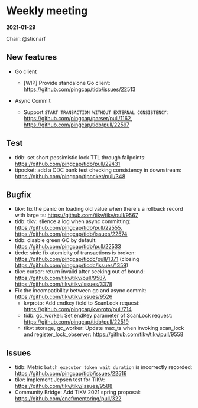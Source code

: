 # Weekly meeting

**2021-01-29**

Chair: @sticnarf

## New features

* Go client
  * [WIP] Provide standalone Go client: https://github.com/pingcap/tidb/issues/22513
  
* Async Commit
  * Support `START TRANSACTION WITHOUT EXTERNAL CONSISTENCY`: https://github.com/pingcap/parser/pull/1162, https://github.com/pingcap/tidb/pull/22597

## Test

* tidb: set short pessimistic lock TTL through failpoints: https://github.com/pingcap/tidb/pull/22431
* tipocket: add a CDC bank test checking consistency in downstream: https://github.com/pingcap/tipocket/pull/348

## Bugfix

* tikv: fix the panic on loading old value when there's a rollback record with large ts: https://github.com/tikv/tikv/pull/9567
* tidb: tikv: slience a log when async committing: https://github.com/pingcap/tidb/pull/22555, https://github.com/pingcap/tidb/issues/22574
* tidb: disable green GC by default: https://github.com/pingcap/tidb/pull/22533
* ticdc: sink: fix atomicity of transactions is broken: https://github.com/pingcap/ticdc/pull/1371 (closing https://github.com/pingcap/ticdc/issues/1359)
* tikv: cursor: return invalid after seeking out of bound: https://github.com/tikv/tikv/pull/9587, https://github.com/tikv/tikv/issues/3378
* Fix the incompatibility between gc and async commit: https://github.com/tikv/tikv/issues/9526
  * kvproto: Add endkey field to ScanLock request: https://github.com/pingcap/kvproto/pull/714
  * tidb: gc_worker: Set endKey parameter of ScanLock request: https://github.com/pingcap/tidb/pull/22519
  * tikv: storage, gc_worker: Update max_ts when invoking scan_lock and register_lock_observer: https://github.com/tikv/tikv/pull/9558
## Issues

* tidb: Metric `batch_executor_token_wait_duration` is incorrectly recorded: https://github.com/pingcap/tidb/issues/22516
* tikv: Implement Jepsen test for TiKV: https://github.com/tikv/tikv/issues/9588
* Community Bridge: Add TiKV 2021 spring proposal: https://github.com/cncf/mentoring/pull/322
